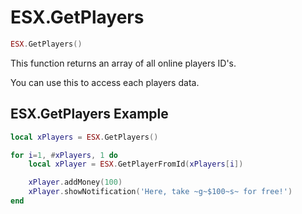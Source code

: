 # ESX.GetPlayers

```lua
ESX.GetPlayers()
```

This function returns an array of all online players ID's.

You can use this to access each players data.

## ESX.GetPlayers Example

```lua
local xPlayers = ESX.GetPlayers()

for i=1, #xPlayers, 1 do
	local xPlayer = ESX.GetPlayerFromId(xPlayers[i])

	xPlayer.addMoney(100)
	xPlayer.showNotification('Here, take ~g~$100~s~ for free!')
end
```
